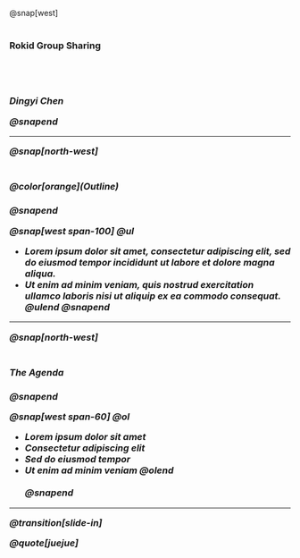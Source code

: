 @snap[west]
<br><br>
<h3> Rokid Group Sharing<h3>
<br><br>
<p><i>Dingyi Chen<i><p>
@snapend

---

@snap[north-west]
<br><br>
<h4>@color[orange](Outline)<h4>
@snapend

@snap[west span-100]
@ul[](false)
- Lorem ipsum dolor sit amet, consectetur adipiscing elit, sed do eiusmod tempor incididunt ut labore et dolore magna aliqua.
- Ut enim ad minim veniam, quis nostrud exercitation ullamco laboris nisi ut aliquip ex ea commodo consequat.
@ulend
@snapend

---

@snap[north-west]
<br><br>
<h4>The Agenda<h4>
@snapend

@snap[west span-60]
@ol[](false)
- Lorem ipsum dolor sit amet
- Consectetur adipiscing elit
- Sed do eiusmod tempor
- Ut enim ad minim veniam
@olend
<br><br>
@snapend

---
@transition[slide-in]

@quote[juejue]


